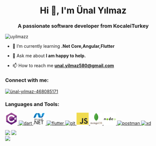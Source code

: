 <h1 align="center">Hi 👋, I'm Ünal Yılmaz</h1>
<h3 align="center">A passionate software developer from KocaleiTurkey</h3>

<p align="left"> <img src="https://komarev.com/ghpvc/?username=uyilmazz&label=Profile%20views&color=0e75b6&style=flat" alt="uyilmazz" /> </p>

- 🌱 I’m currently learning **.Net Core,Angular,Flutter**

- 💬 Ask me about **I am happy to help.**

- 📫 How to reach me **unal.yilmaz580@gmail.com**

<h3 align="left">Connect with me:</h3>
<p align="left">
<a href="https://linkedin.com/in/ünal-yılmaz-468085171" target="blank"><img align="center" src="https://raw.githubusercontent.com/rahuldkjain/github-profile-readme-generator/master/src/images/icons/Social/linked-in-alt.svg" alt="ünal-yılmaz-468085171" height="30" width="40" /></a>
</p>


<h3 align="left">Languages and Tools:</h3>
<p align="left"> <a href="https://www.w3schools.com/cs/" target="_blank" rel="noreferrer"> <img src="https://raw.githubusercontent.com/devicons/devicon/master/icons/csharp/csharp-original.svg" alt="csharp" width="40" height="40"/> </a> <a href="https://dart.dev" target="_blank" rel="noreferrer"> <img src="https://www.vectorlogo.zone/logos/dartlang/dartlang-icon.svg" alt="dart" width="40" height="40"/> </a> <a href="https://dotnet.microsoft.com/" target="_blank" rel="noreferrer"> <img src="https://raw.githubusercontent.com/devicons/devicon/master/icons/dot-net/dot-net-original-wordmark.svg" alt="dotnet" width="40" height="40"/> </a> <a href="https://flutter.dev" target="_blank" rel="noreferrer"> <img src="https://www.vectorlogo.zone/logos/flutterio/flutterio-icon.svg" alt="flutter" width="40" height="40"/> </a> <a href="https://git-scm.com/" target="_blank" rel="noreferrer"> <img src="https://www.vectorlogo.zone/logos/git-scm/git-scm-icon.svg" alt="git" width="40" height="40"/> </a> <a href="https://developer.mozilla.org/en-US/docs/Web/JavaScript" target="_blank" rel="noreferrer"> <img src="https://raw.githubusercontent.com/devicons/devicon/master/icons/javascript/javascript-original.svg" alt="javascript" width="40" height="40"/> </a> <a href="https://www.mongodb.com/" target="_blank" rel="noreferrer"> <img src="https://raw.githubusercontent.com/devicons/devicon/master/icons/mongodb/mongodb-original-wordmark.svg" alt="mongodb" width="40" height="40"/> </a> <a href="https://nodejs.org" target="_blank" rel="noreferrer"> <img src="https://raw.githubusercontent.com/devicons/devicon/master/icons/nodejs/nodejs-original-wordmark.svg" alt="nodejs" width="40" height="40"/> </a> <a href="https://postman.com" target="_blank" rel="noreferrer"> <img src="https://www.vectorlogo.zone/logos/getpostman/getpostman-icon.svg" alt="postman" width="40" height="40"/> </a> <a href="https://www.adobe.com/products/xd.html" target="_blank" rel="noreferrer"> <img src="https://cdn.worldvectorlogo.com/logos/adobe-xd.svg" alt="xd" width="40" height="40"/> </a> </p>

![](https://github-readme-stats.vercel.app/api?username=uyilmazz&theme=dark&hide_border=false&include_all_commits=false&count_private=false)
![](https://github-readme-streak-stats.herokuapp.com/?user=uyilmazz&theme=dark&hide_border=false)<br/>
![](https://github-readme-stats.vercel.app/api/top-langs/?username=uyilmazz&theme=dark&hide_border=false&include_all_commits=false&count_private=false&layout=compact)
